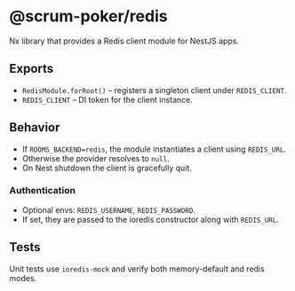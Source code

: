 # @scrum-poker/redis

Nx library that provides a Redis client module for NestJS apps.

## Exports

- `RedisModule.forRoot()` – registers a singleton client under `REDIS_CLIENT`.
- `REDIS_CLIENT` – DI token for the client instance.

## Behavior

- If `ROOMS_BACKEND=redis`, the module instantiates a client using `REDIS_URL`.
- Otherwise the provider resolves to `null`.
- On Nest shutdown the client is gracefully quit.

### Authentication

- Optional envs: `REDIS_USERNAME`, `REDIS_PASSWORD`.
- If set, they are passed to the ioredis constructor along with `REDIS_URL`.

## Tests

Unit tests use `ioredis-mock` and verify both memory-default and redis modes.
